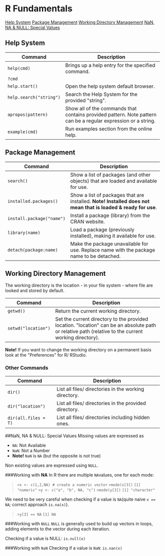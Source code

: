 # R Fundamentals

[Help System](#help)
[Package Management](#package)
[Working Directory Management](#wd)
[NaN, NA & NULL: Special Values](#naNull)

## <a id="help">Help System</a>
Command | Description
------------ | ---------
`help(cmd)` | Brings up a help entry for the specified command.
`?cmd` | 
`help.start()` | Open the help system default browser.
`help.search("string")` | Search the Help System for the provided "string". 
`apropos(pattern)` | Show all of the commands that contains provided pattern. Note pattern can be a regular expression or a string.
`example(cmd)` | Run examples section from the online help.

## <a id="package">Package Management</a>
Command | Description
------------ | --------
`search()` | Show a list of packages (and other objects) that are loaded and available for use.
`installed.packages()` | Show a list of packages that are installed. __Note! Installed does not mean that is loaded & ready for use__.
`install.package("name")` | Install a package (library) from the CRAN website.
`library(name)` | Load a package (previously installed), making it available for use. 
`detach(package:name)` | Make the package unavailable for use. Replace name with the package name to be detached.

## <a id="wd">Working Directory Management</a>
The working directory is the location - in your file system - where file are looked and stored by default.

Command | Description
------------|--------------
`getwd()` | Return the current working directory.
`setwd("location")` | Set the current directory to the provided location. "location" can be an absolute path or relative path (relative to the current working directory).

__Note!__ If you want to change the working directory on a permanent basis look at the "Preferences" for R/ RStudio.

### Other Commands
Command | Description
------------ | ---------
`dir()` | List all files/ directories in the working directory.
`dir("location")` | List all files/ directories in the provided directory.
`dir(all.files = T)` | List all files/ directories including hidden ones.

##<a id="naNull">NaN, NA & NULL: Special Values</a>
Missing values are expressed as 

* `NA`: Not Available
* `NaN`: Not a Number
* __Note!__ `NaN` is `NA` (but the opposite is not true)

Non existing values are expressed using `NULL`.

###Working with __NA__
In R there are multiple `NA`values, one for each mode:
>`>x <- c(1,2,NA) # create a numeric vector`
>`>mode(x[3])`
>`[1] "numeric"`
>`>y <- c("a", "b", NA, "c")`
>`>mode(y[3])`
>`[1] "character"`

We need to be very careful when checking if a value is `NA`(quite naive `x == NA`; correct approach `is.na(x)`).

>`>y[3] == NA`
> `[1] NA`

###Working with `NULL`
`NULL` is generally used to build up vectors in loops, adding elements to the vector during each iteration.
  
Checking if a value is NULL: `is.null(x)`

###Working with `NaN`
Checking if a value is `NaN`: `is.nan(x)`